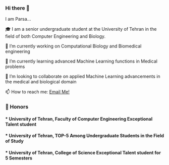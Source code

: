 ### Hi there 👋

I am Parsa...

:mortar_board: I am a senior undergraduate student at the University of Tehran in the field of both Computer Engineering and Biology.

🔭 I’m currently working on Computational Biology and Biomedical engineering

🌱 I’m currently learning advanced Machine Learning functions in Medical problems

👯 I’m looking to collaborate on applied Machine Learning advancements in the medical and biological domain

📫 How to reach me: [Email Me!](mailto:parsamadinei@gmail.com)

### 🚀 Honors
#### * University of Tehran, Faculty of Computer Engineering Exceptional Talent student
#### * University of Tehran, TOP-5 Among Undergraduate Students in the Field of Study
#### * University of Tehran, College of Science Exceptional Talent student for 5 Semesters

<!--
**pmadinei/pmadinei** is a ✨ _special_ ✨ repository because its `README.md` (this file) appears on your GitHub profile.
